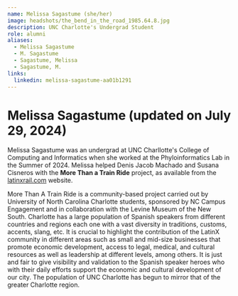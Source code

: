 ```yaml
---
name: Melissa Sagastume (she/her)
image: headshots/the_bend_in_the_road_1985.64.8.jpg
description: UNC Charlotte's Undergrad Student 
role: alumni
aliases: 
  - Melissa Sagastume
  - M. Sagastume
  - Sagastume, Melissa
  - Sagastume, M.
links: 
  linkedin: melissa-sagastume-aa01b1291
---
```


# Melissa Sagastume (updated on July 29, 2024)

Melissa Sagastume was an undergrad at UNC Charllotte's College of Computing and Informatics when she worked at the Phyloinformatics Lab in the Summer of 2024. Melissa helped Denis Jacob Machado and Susana Cisneros with the **More Than a Train Ride** project, as available from the [latinxrail.com](https://cisnerosatcharlotte.github.io/) website.

More Than A Train Ride is a community-based project carried out by University of North Carolina Charlotte students, sponsored by NC Campus Engagement and in collaboration with the Levine Museum of the New South. Charlotte has a large population of Spanish speakers from different countries and regions each one with a vast diversity in traditions, customs, accents, slang, etc. It is crucial to highlight the contribution of the LatinX community in different areas such as small and mid-size businesses that promote economic development, access to legal, medical, and cultural resources as well as leadership at different levels, among others. It is just and fair to give visibility and validation to the Spanish speaker heroes who with their daily efforts support the economic and cultural development of our city. The population of UNC Charlotte has begun to mirror that of the greater Charlotte region.
